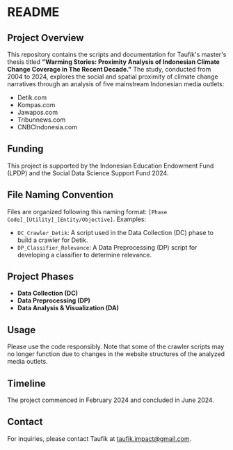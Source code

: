 # README

## Project Overview
This repository contains the scripts and documentation for Taufik's master's thesis titled **"Warming Stories: Proximity Analysis of Indonesian Climate Change Coverage in The Recent Decade."** The study, conducted from 2004 to 2024, explores the social and spatial proximity of climate change narratives through an analysis of five mainstream Indonesian media outlets:
- Detik.com
- Kompas.com
- Jawapos.com
- Tribunnews.com
- CNBCIndonesia.com

## Funding
This project is supported by the Indonesian Education Endowment Fund (LPDP) and the Social Data Science Support Fund 2024.

## File Naming Convention
Files are organized following this naming format: `[Phase Code]_[Utility]_[Entity/Objective]`. 
Examples:
- `DC_Crawler_Detik`: A script used in the Data Collection (DC) phase to build a crawler for Detik.
- `DP_Classifier_Relevance`: A Data Preprocessing (DP) script for developing a classifier to determine relevance.

## Project Phases
- **Data Collection (DC)**
- **Data Preprocessing (DP)**
- **Data Analysis & Visualization (DA)**

## Usage
Please use the code responsibly. Note that some of the crawler scripts may no longer function due to changes in the website structures of the analyzed media outlets.

## Timeline
The project commenced in February 2024 and concluded in June 2024.

## Contact
For inquiries, please contact Taufik at [taufik.impact@gmail.com](mailto:taufik.impact@gmail.com).
